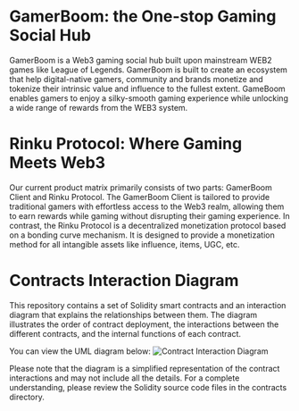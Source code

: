 # GamerBoom: the One-stop Gaming Social Hub
GamerBoom is a Web3 gaming social hub built upon mainstream WEB2 games like League of Legends. GamerBoom is built to create an ecosystem that help digital-native gamers, community and brands monetize and tokenize their intrinsic value and influence to the fullest extent. GameBoom enables gamers to enjoy a silky-smooth gaming experience while unlocking a wide range of rewards from the WEB3 system.

# Rinku Protocol: Where Gaming Meets Web3
Our current product matrix primarily consists of two parts: GamerBoom Client and Rinku Protocol. The GamerBoom Client is tailored to provide traditional gamers with effortless access to the Web3 realm, allowing them to earn rewards while gaming without disrupting their gaming experience. In contrast, the Rinku Protocol is a decentralized monetization protocol based on a bonding curve mechanism. It is designed to provide a monetization method for all intangible assets like influence, items, UGC, etc.

# Contracts Interaction Diagram
This repository contains a set of Solidity smart contracts and an interaction diagram that explains the relationships between them. The diagram illustrates the order of contract deployment, the interactions between the different contracts, and the internal functions of each contract.

You can view the UML diagram below:
![Contract Interaction Diagram](./ContractsInteractions.drawio.svg)

Please note that the diagram is a simplified representation of the contract interactions and may not include all the details. For a complete understanding, please review the Solidity source code files in the contracts directory.

